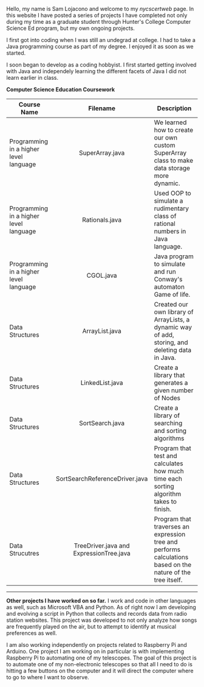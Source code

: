 Hello, my name is Sam Lojacono and welcome to my *nycscertweb* page.  In this website I have posted a series of projects I have completed not only during my time as a graduate student through Hunter's College Computer Science Ed program, but my own ongoing projects.

I first got into coding when I was still an undegrad at college.  I had to take a Java programming course as part of my degree.  I enjoyed it as soon as we started.

I soon began to develop as a coding hobbyist. I first started getting involved with Java and independely learning the different facets of Java I did not learn earlier in class.

**Computer Science Education Coursework**

|Course Name                             | Filename         | Description|
|----------------------------------------|:----------------:|-----------|
|Programming in a higher level language  | SuperArray.java  | We learned how to create our own custom SuperArray class to make data storage more dynamic.|
|Programming in a higher level language  | Rationals.java   | Used OOP to simulate a rudimentary class of rational numbers in Java language.|
|Programming in a higher level language  | CGOL.java        | Java program to simulate and run Conway's automaton Game of life.|
|Data Structures                         | ArrayList.java   | Created our own library of ArrayLists, a dynamic way of add, storing, and deleting data in Java.|
|Data Structures                         | LinkedList.java  | Create a library that generates a given number of Nodes|
|Data Structures                         | SortSearch.java  | Create a library of searching and sorting algorithms|
|Data Structures                         | SortSearchReferenceDriver.java| Program that test and calculates how much time each sorting algorithm takes to finish.|
|Data Strucutres                         | TreeDriver.java and ExpressionTree.java| Program that traverses an expression tree and performs calculations based on the nature of the tree itself.

---
**Other projects I have worked on so far.**
I work and code in other languages as well, such as Microsoft VBA and Python.  As of right now I am developing and evolving a script in Python that collects and records data from radio station websites.  This project was developed to not only analyze how songs are frequently played on the air, but to attempt to identify at musical preferences as well.

I am also working independently on projects related to Raspberry Pi and Arduino.  One project I am working on in particular is with implementing Raspberry Pi to automating one of my telescopes.  The goal of this project is to automate one of my non-electronic telescopes so that all I need to do is hitting a few buttons on the computer and it will direct the computer where to go to where I want to observe.
